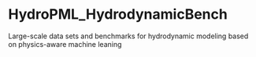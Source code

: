 # HydroPML_HydrodynamicBench
Large-scale data sets and benchmarks for hydrodynamic modeling based on physics-aware machine leaning
